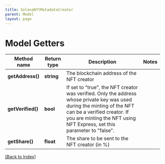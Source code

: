 ```yaml
---
title: SolanaNftMetadataCreator
parent: Model
layout: page
---
```


# Model Getters

Method name | Return type | Description | Notes
------------ | ------------- | ------------- | -------------
**getAddress()** | **string** | The blockchain address of the NFT creator |
**getVerified()** | **bool** | If set to "true", the NFT creator was verified. Only the address whose private key was used during the minting of the NFT can be a verified creator. If you are minting the NFT using NFT Express, set this parameter to "false". |
**getShare()** | **float** | The share to be sent to the NFT creator (in %) |

[[Back to Index]](../index.md)
